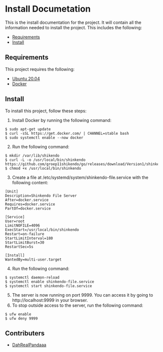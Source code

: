 # Install Documetation
This is the install documentation for the project. It will contain all the information needed to install the project. This includes the following:
- [Requirements](#requirements)
- [Install](#install)


## Requirements
This project requires the following:
- [Ubuntu 20.04](https://ubuntu.com/download/desktop)
- [Docker](https://docs.docker.com/engine/install/ubuntu/)



## Install
To install this project, follow these steps:
1. Install Docker by running the following command:
```
$ sudo apt-get update
$ curl -sSL https://get.docker.com/ | CHANNEL=stable bash
$ sudo systemctl enable --now docker

```

2. Run the following command:
```
$ mkdir /var/lib/shikendo
$ curl -L -o /usr/local/bin/shinkendo https://github.com/groep11shikendo/go/releases/download/Version1/shinkendo
$ chmod +x /usr/local/bin/shinkendo
```
3. Create a file at /etc/systemd/system/shinkendo-file.service with the following content:
```
[Unit]
Description=Shinkendo File Server
After=docker.service
Requires=docker.service
PartOf=docker.service

[Service]
User=root
LimitNOFILE=4096
ExecStart=/usr/local/bin/shinkendo
Restart=on-failure
StartLimitInterval=180
StartLimitBurst=30
RestartSec=5s

[Install]
WantedBy=multi-user.target
```
4. Run the following command:
```
$ systemctl daemon-reload
$ systemctl enable shinkendo-file.service
$ systemctl start shinkendo-file.service
```
5. The server is now running on port 9999. You can access it by going to http://localhost:9999 in your browser.
6. To stop outside access to the server, run the following command:
```
$ ufw enable
$ ufw deny 9999
```

## Contributers
- [DahRealPandaaa](https://github.com/DahRealPandaaa)
